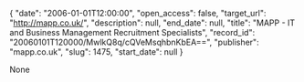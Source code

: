 {
  "date": "2006-01-01T12:00:00", 
  "open_access": false, 
  "target_url": "http://mapp.co.uk/", 
  "description": null, 
  "end_date": null, 
  "title": "MAPP - IT and Business Management Recruitment Specialists", 
  "record_id": "20060101T120000/MwlkQ8q/cQVeMsqhbnKbEA==", 
  "publisher": "mapp.co.uk", 
  "slug": 1475, 
  "start_date": null
}

None